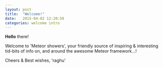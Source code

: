 ```yaml
---
layout: post
title:  "Welcome!"
date:   2015-04-02 12:20:50
categories: welcome intro
---
```


**Hello** there!

Welcome to 'Meteor showers', your friendly source of inspiring & interesting tid-bits of info on, and around the awesome Meteor framework...!

Cheers & Best wishes,
'raghu'
